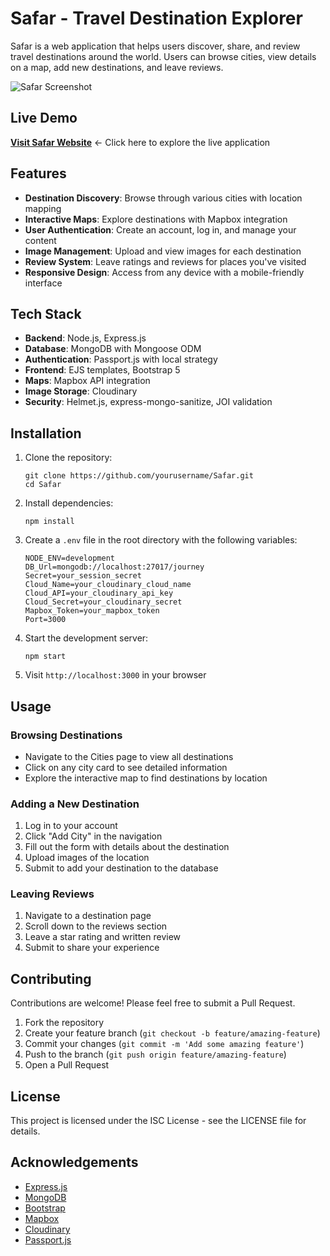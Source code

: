 # Safar - Travel Destination Explorer

Safar is a web application that helps users discover, share, and review travel destinations around the world. Users can browse cities, view details on a map, add new destinations, and leave reviews.

![Safar Screenshot](https://res.cloudinary.com/dvitogiav/image/upload/v1738273884/samples/balloons.jpg)

## Live Demo

**[Visit Safar Website](https://safar-9zzk.onrender.com)** ← Click here to explore the live application

## Features

- **Destination Discovery**: Browse through various cities with location mapping
- **Interactive Maps**: Explore destinations with Mapbox integration
- **User Authentication**: Create an account, log in, and manage your content
- **Image Management**: Upload and view images for each destination
- **Review System**: Leave ratings and reviews for places you've visited
- **Responsive Design**: Access from any device with a mobile-friendly interface

## Tech Stack

- **Backend**: Node.js, Express.js
- **Database**: MongoDB with Mongoose ODM
- **Authentication**: Passport.js with local strategy
- **Frontend**: EJS templates, Bootstrap 5
- **Maps**: Mapbox API integration
- **Image Storage**: Cloudinary
- **Security**: Helmet.js, express-mongo-sanitize, JOI validation

## Installation

1. Clone the repository:

   ```
   git clone https://github.com/yourusername/Safar.git
   cd Safar
   ```

2. Install dependencies:

   ```
   npm install
   ```

3. Create a `.env` file in the root directory with the following variables:

   ```
   NODE_ENV=development
   DB_Url=mongodb://localhost:27017/journey
   Secret=your_session_secret
   Cloud_Name=your_cloudinary_cloud_name
   Cloud_API=your_cloudinary_api_key
   Cloud_Secret=your_cloudinary_secret
   Mapbox_Token=your_mapbox_token
   Port=3000
   ```

4. Start the development server:

   ```
   npm start
   ```

5. Visit `http://localhost:3000` in your browser

## Usage

### Browsing Destinations

- Navigate to the Cities page to view all destinations
- Click on any city card to see detailed information
- Explore the interactive map to find destinations by location

### Adding a New Destination

1. Log in to your account
2. Click "Add City" in the navigation
3. Fill out the form with details about the destination
4. Upload images of the location
5. Submit to add your destination to the database

### Leaving Reviews

1. Navigate to a destination page
2. Scroll down to the reviews section
3. Leave a star rating and written review
4. Submit to share your experience

## Contributing

Contributions are welcome! Please feel free to submit a Pull Request.

1. Fork the repository
2. Create your feature branch (`git checkout -b feature/amazing-feature`)
3. Commit your changes (`git commit -m 'Add some amazing feature'`)
4. Push to the branch (`git push origin feature/amazing-feature`)
5. Open a Pull Request

## License

This project is licensed under the ISC License - see the LICENSE file for details.

## Acknowledgements

- [Express.js](https://expressjs.com/)
- [MongoDB](https://www.mongodb.com/)
- [Bootstrap](https://getbootstrap.com/)
- [Mapbox](https://www.mapbox.com/)
- [Cloudinary](https://cloudinary.com/)
- [Passport.js](http://www.passportjs.org/)
